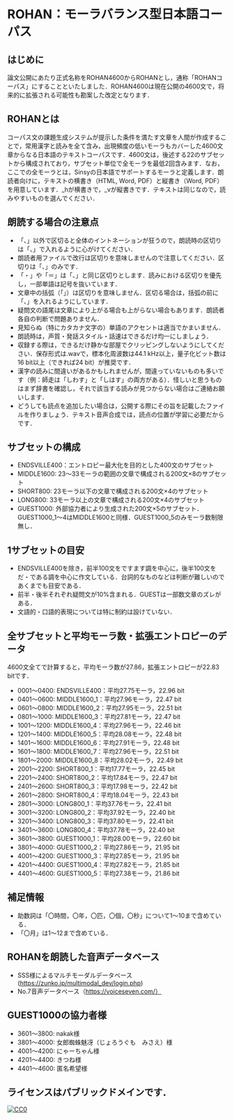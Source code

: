 # ROHAN：モーラバランス型日本語コーパス

## はじめに
論文公開にあたり正式名称をROHAN4600からROHANとし，通称「ROHANコーパス」にすることといたしました．ROHAN4600は現在公開の4600文で，将来的に拡張される可能性も勘案した改定となります．

## ROHANとは
コーパス文の課題生成システムが提示した条件を満たす文章を人間が作成することで，常用漢字と読みを全て含み，出現頻度の低いモーラもカバーした4600文章からなる日本語のテキストコーパスです．4600文は，後述する22のサブセットから構成されており，サブセット単位で全モーラを最低2回含みます．なお，ここでの全モーラとは，Sinsyの日本語でサポートするモーラと定義します．朗読者向けに，テキストの横書き（HTML, Word, PDF）と縦書き（Word, PDF）を用意しています．_hが横書きで，_vが縦書きです．テキストは同じなので，読みやすいものを選んでください．

## 朗読する場合の注意点
- 「、」以外で区切ると全体のイントネーションが狂うので，朗読時の区切りは「、」で入れるように心がけてください．
- 朗読者用ファイルで改行は区切りを意味しませんので注意してください．区切りは「、」のみです．
- 「・」や「＝」は「、」と同じ区切りとします．読みにおける区切りを優先し，一部単語は記号を抜いています．
- 文章中の括弧（「」）は区切りを意味しません．区切る場合は，括弧の前に「、」を入れるようにしています．
- 疑問文の語尾は文章により上がる場合も上がらない場合もあります．朗読者各自の判断で問題ありません．
- 見知らぬ（特にカタカナ文字の）単語のアクセントは適当でかまいません．
- 朗読時は，声質・発話スタイル・話速はできるだけ均一にしましょう．
- 収録する際は，できるだけ静かな部屋でクリッピングしないようにしてください．保存形式は.wavで，標本化周波数は44.1 kHz以上，量子化ビット数は16 bit以上（できれば24 bit）が推奨です．
- 漢字の読みに間違いがあるかもしれませんが，間違っていないものも多いです（例：師走は「しわす」と「しはす」の両方がある）．怪しいと思うものはまず辞書を確認し，それで該当する読みが見つからない場合はご連絡お願いします．
- どうしても読点を追加したい場合は，公開する際にその旨を記載したファイルを作りましょう．テキスト音声合成では，読点の位置が学習に必要だからです．

## サブセットの構成
- ENDSVILLE400：エントロピー最大化を目的とした400文のサブセット
- MIDDLE1600: 23～33モーラの範囲の文章で構成される200文×8のサブセット
- SHORT800: 23モーラ以下の文章で構成される200文×4のサブセット
- LONG800: 33モーラ以上の文章で構成される200文×4のサブセット
- GUEST1000: 外部協力者により生成された200文×5のサブセット．GUEST1000_1～4はMIDDLE1600と同様．GUEST1000_5のみモーラ数制限無し．

## 1サブセットの目安
- ENDSVILLE400を除き，前半100文をですます調を中心に，後半100文をだ・である調を中心に作文している．台詞的なものなどは判断が難しいのであくまでも目安である．
- 前半・後半それぞれ疑問文が10%含まれる．GUESTは一部数文章のズレがある．
- 文語的・口語的表現については特に制約は設けていない．

## 全サブセットと平均モーラ数・拡張エントロピーのデータ
4600文全てで計算すると，平均モーラ数が27.86，拡張エントロピーが22.83 bitです．
- 0001～0400: ENDSVILLE400：平均27.75モーラ，22.96 bit
- 0401～0600: MIDDLE1600_1：平均27.96モーラ，22.47 bit
- 0601～0800: MIDDLE1600_2：平均27.95モーラ，22.51 bit
- 0801～1000: MIDDLE1600_3：平均27.81モーラ，22.47 bit
- 1001～1200: MIDDLE1600_4：平均27.96モーラ，22.46 bit
- 1201～1400: MIDDLE1600_5：平均28.08モーラ，22.48 bit
- 1401～1600: MIDDLE1600_6：平均27.91モーラ，22.48 bit
- 1601～1800: MIDDLE1600_7：平均27.96モーラ，22.51 bit
- 1801～2000: MIDDLE1600_8：平均28.02モーラ，22.49 bit
- 2001～2200: SHORT800_1：平均17.77モーラ，22.45 bit
- 2201～2400: SHORT800_2：平均17.84モーラ，22.47 bit
- 2401～2600: SHORT800_3：平均17.98モーラ，22.42 bit
- 2601～2800: SHORT800_4：平均18.04モーラ，22.43 bit
- 2801～3000: LONG800_1：平均37.76モーラ，22.41 bit
- 3001～3200: LONG800_2：平均37.92モーラ，22.40 bit
- 3201～3400: LONG800_3：平均37.80モーラ，22.41 bit
- 3401～3600: LONG800_4：平均37.78モーラ，22.40 bit
- 3601～3800: GUEST1000_1：平均28.00モーラ，22.60 bit
- 3801～4000: GUEST1000_2：平均27.86モーラ，21.95 bit
- 4001～4200: GUEST1000_3：平均27.85モーラ，21.95 bit
- 4201～4400: GUEST1000_4：平均27.82モーラ，21.85 bit
- 4401～4600: GUEST1000_5：平均27.38モーラ，21.86 bit

## 補足情報
- 助数詞は「〇時間，〇年，〇匹，〇個，〇秒」について1～10まで含めている．
- 「〇月」は1～12まで含めている．

## ROHANを朗読した音声データベース
- SSS様によるマルチモーダルデータベース (https://zunko.jp/multimodal_dev/login.php)
- No.7音声データベース（https://voiceseven.com/）

## GUEST1000の協力者様
- 3601～3800: nakak様
- 3801～4000: 女郎蜘蛛魅冴（じょろうぐも　みさえ）様
- 4001～4200: にゃーちゃん様
- 4201～4400: きつね様
- 4401～4600: 匿名希望様

## ライセンスはパブリックドメインです．
[![CC0](http://i.creativecommons.org/p/zero/1.0/88x31.png "CC0")](http://creativecommons.org/publicdomain/zero/1.0/deed.ja)
